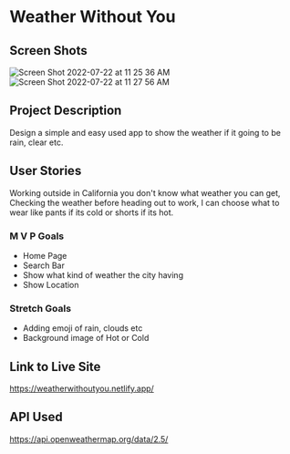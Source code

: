 # Weather Without You

## Screen Shots
![Screen Shot 2022-07-22 at 11 25 36 AM](https://user-images.githubusercontent.com/101943583/180501260-fc2fec20-5297-44b3-a389-6f1088a2a11f.png)
![Screen Shot 2022-07-22 at 11 27 56 AM](https://user-images.githubusercontent.com/101943583/180501527-3d6a705b-5254-4488-80a7-58a20ad5ad76.png)



## Project Description 
Design a simple and easy used app to show the weather if it going to be rain, clear etc.

## User Stories
Working outside in California you don't know what weather you can get, Checking the weather before heading out to work, I can choose what to wear like pants if its cold or shorts if its hot. 
### M V P Goals
- Home Page
- Search Bar
- Show what kind of weather the city having
- Show Location 
### Stretch Goals
- Adding emoji of rain, clouds etc 
- Background image of Hot or Cold
## Link to Live Site
https://weatherwithoutyou.netlify.app/
## API Used
https://api.openweathermap.org/data/2.5/
